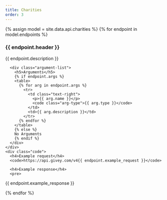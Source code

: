 ```yaml
---
title: Charities
order: 3
---
```


<div class="text-left">
{% assign model = site.data.api.charities %}
{% for endpoint in model.endpoints %}
  <div class="endpoint">
    <div class="descriptions">
      <h3>{{ endpoint.header }}</h3>
      <p class="endpoint-description">{{ endpoint.description }}</p>

      <div class="argument-list">
        <h5>Arguments</h5>
        {% if endpoint.args %}
        <table>
          {% for arg in endpoint.args %}
            <tr>
              <td class="text-right">
                <p>{{ arg.name }}</p>
                <code class="arg-type">{{ arg.type }}</code>
              </td>
              <td>{{ arg.description }}</td>
            </tr>
          {% endfor %}
        </table>
        {% else %}
        No Arguments
        {% endif %}
      </div>
    </div>
    <div class="code">
      <h4>Example request</h4>
      <code>https://api.givey.com/v4{{ endpoint.example_request }}</code>

      <h4>Example response</h4>
      <pre>
{{ endpoint.example_response }}
      </pre>
    </div>
  </div>
{% endfor %}
</div>

